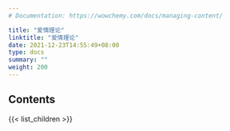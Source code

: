 ```yaml
---
# Documentation: https://wowchemy.com/docs/managing-content/

title: "爱情理论"
linktitle: "爱情理论"
date: 2021-12-23T14:55:49+08:00
type: docs
summary: ""
weight: 200
---
```


## Contents

{{< list_children >}}
